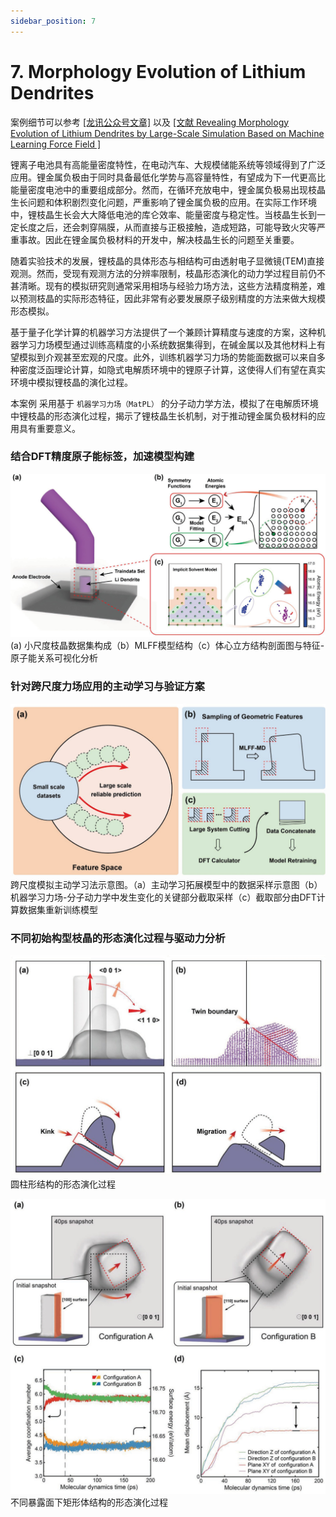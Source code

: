 ```yaml
---
sidebar_position: 7
---
```


# 7. Morphology Evolution of Lithium Dendrites

案例细节可以参考 [[龙讯公众号文章]](https://mp.weixin.qq.com/s/kapzIrPvL2AcGTUzdHgglg) 以及 [[文献 Revealing Morphology Evolution of Lithium Dendrites by Large-Scale Simulation Based on Machine Learning Force Field ]](https://iopscience.iop.org/article/10.1088/1367-2630/acf2bb)

锂离子电池具有高能量密度特性，在电动汽车、大规模储能系统等领域得到了广泛应用。锂金属负极由于同时具备最低化学势与高容量特性，有望成为下一代更高比能量密度电池中的重要组成部分。然而，在循环充放电中，锂金属负极易出现枝晶生长问题和体积剧烈变化问题，严重影响了锂金属负极的应用。在实际工作环境中，锂枝晶生长会大大降低电池的库仑效率、能量密度与稳定性。当枝晶生长到一定长度之后，还会刺穿隔膜，从而直接与正极接触，造成短路，可能导致火灾等严重事故。因此在锂金属负极材料的开发中，解决枝晶生长的问题至关重要。

随着实验技术的发展，锂枝晶的具体形态与相结构可由透射电子显微镜(TEM)直接观测。然而，受现有观测方法的分辨率限制，枝晶形态演化的动力学过程目前仍不甚清晰。现有的模拟研究则通常采用相场与经验力场方法，这些方法精度稍差，难以预测枝晶的实际形态特征，因此非常有必要发展原子级别精度的方法来做大规模形态模拟。

基于量子化学计算的机器学习方法提供了一个兼顾计算精度与速度的方案，这种机器学习力场模型通过训练高精度的小系统数据集得到，在碱金属以及其他材料上有望模拟到介观甚至宏观的尺度。此外，训练机器学习力场的势能面数据可以来自多种密度泛函理论计算，如隐式电解质环境中的锂原子计算，这使得人们有望在真实环境中模拟锂枝晶的演化过程。

本案例 采用基于 `机器学习力场（MatPL）` 的分子动力学方法，模拟了在电解质环境中锂枝晶的形态演化过程，揭示了锂枝晶生长机制，对于推动锂金属负极材料的应用具有重要意义。

### 结合DFT精度原子能标签，加速模型构建

![proportion_time](./pictures/exp_7_1.png)
(a) 小尺度枝晶数据集构成（b）MLFF模型结构（c）体心立方结构剖面图与特征-原子能关系可视化分析

### 针对跨尺度力场应用的主动学习与验证方案
![proportion_time](./pictures/exp_7_2.png)
跨尺度模拟主动学习法示意图。（a）主动学习拓展模型中的数据采样示意图（b）机器学习力场-分子动力学中发生变化的关键部分截取采样（c）截取部分由DFT计算数据集重新训练模型

### 不同初始构型枝晶的形态演化过程与驱动力分析
![proportion_time](./pictures/exp_7_3.png)
 圆柱形结构的形态演化过程

![proportion_time](./pictures/exp_7_4.png)
不同暴露面下矩形体结构的形态演化过程
